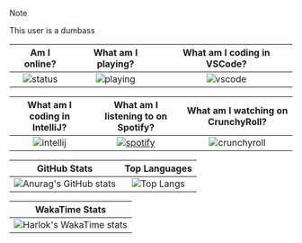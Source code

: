> [!NOTE]
> This user is a dumbass

<div align="center">

| Am I online? | What am I playing? | What am I coding in VSCode? |
| :---: | :---: | :---: |
| ![status](https://api.statusbadges.me/badge/status/574200797630300181?style=for-the-badge) | ![playing](https://api.statusbadges.me/badge/playing/574200797630300181?style=for-the-badge) | ![vscode](https://api.statusbadges.me/badge/vscode/574200797630300181?style=for-the-badge) |

| What am I coding in IntelliJ? | What am I listening to on Spotify? | What am I watching on CrunchyRoll? |
| :---: | :---: | :---: |
| ![intellij](https://api.statusbadges.me/badge/intellij/574200797630300181?style=for-the-badge) | [![spotify](https://api.statusbadges.me/badge/spotify/574200797630300181?style=for-the-badge)](https://api.statusbadges.me/openspotify/574200797630300181) | ![crunchyroll](https://api.statusbadges.me/badge/crunchyroll/574200797630300181?style=for-the-badge) |

<!-- Table for GitHub stats and top languages -->
| GitHub Stats | Top Languages |
| :---: | :---: |
| ![Anurag's GitHub stats](https://github-readme-stats.vercel.app/api?username=czekoloczek&show_icons=true&theme=midnight-purple) | ![Top Langs](https://github-readme-stats.vercel.app/api/top-langs/?username=anuraghazra&layout=compact&theme=midnight-purple) |

| WakaTime Stats |
| :---: |
| ![Harlok's WakaTime stats](https://github-readme-stats.vercel.app/api/wakatime?username=@czekoloczek&theme=midnight-purple) |

</div>
